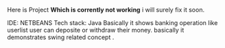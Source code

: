 Here is Project **Which is corrently not working** i will surely fix it soon.

IDE: NETBEANS
Tech stack: Java
Basically it shows banking operation like userlist user can deposite or withdraw their money.
basically it demonstrates swing related concept .
